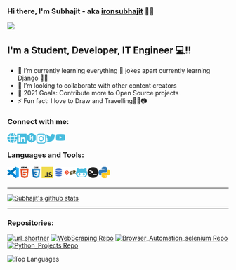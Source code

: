### Hi there, I'm Subhajit - aka [ironsubhajit][website] 👋😎

![](https://komarev.com/ghpvc/?username=ironsubhajit&color=46bcde&style=plastic&label=Profile+Views)

## I'm a Student, Developer, IT Engineer 💻!!

- 🌱 I’m currently learning everything 🤣 jokes apart currently learning Django 🤑🌐
- 👯 I’m looking to collaborate with other content creators
- 🥅 2021 Goals: Contribute more to Open Source projects
- ⚡ Fun fact: I love to Draw and Travelling🏄‍♂️📷

### Connect with me:

[<img align="left" alt="ironsubhajit.com" width="22px" src="https://raw.githubusercontent.com/ironsubhajit/icons/2e2d2a392077664c0aefac538adb23cb2ba13d64/Dark_n_White_bkg/Website/globe-solid.svg" />][website]

[<img align="left" alt="ironsubhajit | LinkedIn" width="22px" src="https://raw.githubusercontent.com/ironsubhajit/icons/2e2d2a392077664c0aefac538adb23cb2ba13d64/Dark_n_White_bkg/LinkedIn/linkedin-brands.svg" />][linkedin]

[<img align="left" alt="ironsubhajit | LinkedIn" width="22px" src="https://raw.githubusercontent.com/ironsubhajit/icons/2e2d2a392077664c0aefac538adb23cb2ba13d64/Dark_n_White_bkg/hackerrank/hackerrank-brands.svg" />][hackerrank]

[<img align="left" alt="ironsubhajit | Instagram" width="22px" src="https://raw.githubusercontent.com/ironsubhajit/icons/2e2d2a392077664c0aefac538adb23cb2ba13d64/Dark_n_White_bkg/instagram/instagram-brands.svg" />][instagram]

[<img align="left" alt="ironsubhajit | Twitter" width="22px" src="https://raw.githubusercontent.com/ironsubhajit/icons/2e2d2a392077664c0aefac538adb23cb2ba13d64/Dark_n_White_bkg/twitter/twitter-brands.svg" />][twitter]

[<img align="left" alt="ironsubhajit | YouTube" width="22px" src="https://raw.githubusercontent.com/ironsubhajit/icons/2e2d2a392077664c0aefac538adb23cb2ba13d64/Dark_n_White_bkg/youtube/youtube-brands.svg" />][youtube]





<br />

### Languages and Tools:

<img align="left" alt="Visual Studio Code" width="26px" src="https://raw.githubusercontent.com/github/explore/80688e429a7d4ef2fca1e82350fe8e3517d3494d/topics/visual-studio-code/visual-studio-code.png" />
<img align="left" alt="HTML5" width="26px" src="https://raw.githubusercontent.com/github/explore/80688e429a7d4ef2fca1e82350fe8e3517d3494d/topics/html/html.png" />
<img align="left" alt="CSS3" width="26px" src="https://raw.githubusercontent.com/github/explore/80688e429a7d4ef2fca1e82350fe8e3517d3494d/topics/css/css.png" />
<img align="left" alt="JavaScript" width="26px" src="https://raw.githubusercontent.com/github/explore/80688e429a7d4ef2fca1e82350fe8e3517d3494d/topics/javascript/javascript.png" />
<img align="left" alt="SQL" width="26px" src="https://raw.githubusercontent.com/github/explore/80688e429a7d4ef2fca1e82350fe8e3517d3494d/topics/sql/sql.png" />
<img align="left" alt="Git" width="26px" src="https://raw.githubusercontent.com/github/explore/80688e429a7d4ef2fca1e82350fe8e3517d3494d/topics/git/git.png" />
<img align="left" alt="GitHub" width="26px" src="https://raw.githubusercontent.com/ironsubhajit/icons/2e2d2a392077664c0aefac538adb23cb2ba13d64/Dark_n_White_bkg/github/github-alt-brands.svg" />
<img align="left" alt="Terminal" width="26px" src="https://raw.githubusercontent.com/github/explore/80688e429a7d4ef2fca1e82350fe8e3517d3494d/topics/terminal/terminal.png" />
<img align="left" alt="Python" width="26px" src="https://raw.githubusercontent.com/ironsubhajit/icons/main/Python/python.png" />

<br />
<br />

---

[![Subhajit's github stats](https://github-readme-stats.vercel.app/api?username=ironsubhajit&hide=prs&count_private=true&show_icons=true&theme=algolia&hide_border=true)](https://github.com/ironsubhajit)

---


### Repositories:

[![url_shortner](https://github-readme-stats.vercel.app/api/pin/?username=ironsubhajit&repo=url_shortner&theme=dark&hide_border=true)](https://github.com/ironsubhajit/url_shortner)
[![WebScraping Repo](https://github-readme-stats.vercel.app/api/pin/?username=ironsubhajit&repo=WebScraping&theme=dark&hide_border=true)](https://github.com/ironsubhajit/WebScraping)
[![Browser_Automation_selenium Repo](https://github-readme-stats.vercel.app/api/pin/?username=ironsubhajit&repo=Browser_Automation_selenium&theme=dark&hide_border=true)](https://github.com/ironsubhajit/Browser_Automation_selenium)
[![Python_Projects Repo](https://github-readme-stats.vercel.app/api/pin/?username=ironsubhajit&repo=Python_Projects&theme=dark&hide_border=true)](https://github.com/ironsubhajit/Python_Projects)


![Top Languages](https://github-readme-stats.vercel.app/api/top-langs/?username=ironsubhajit&layout=compact&theme=dark&hide_border=true)



[website]: https://www.reecoded.com
[hackerrank]: https://www.hackerrank.com/ironsubhajit
[course]: http://vsCodeHero.com
[twitter]: https://twitter.com/ironsubhajit
[youtube]: https://www.youtube.com/channel/UCGJYGiMDjWPCprI7Hs2WAuQ
[instagram]: https://www.instagram.com/ironsubhajit/
[linkedin]: https://www.linkedin.com/in/ironsubhajit/
[webdevplaylist]: https://www.youtube.com/playlist?list=PLkwxH9e_vrAJ0WbEsFA9W3I1W-g_BTsbt
[jsplaylist]: https://www.youtube.com/playlist?list=PLkwxH9e_vrALRJKu7wfXby3MKeflhTu6B
[cssplaylist]: https://www.youtube.com/playlist?list=PLkwxH9e_vrALSdvZuEh6gqQdmDoDIoqz4
[reactplaylist]: https://www.youtube.com/playlist?list=PLkwxH9e_vrAK4TdffpxKY3QGyHCpxFcQ0
